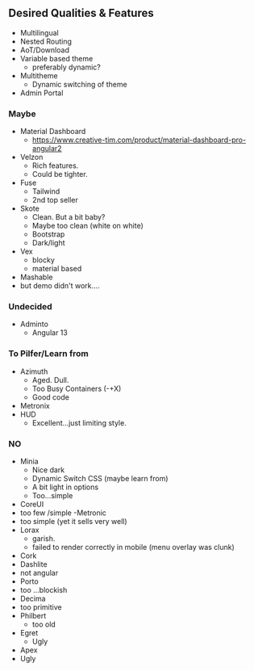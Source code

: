 

## Desired Qualities & Features
- Multilingual
- Nested Routing
- AoT/Download
- Variable based theme
  - preferably dynamic?
- Multitheme
  - Dynamic switching of theme
- Admin Portal



### Maybe
- Material Dashboard
  - https://www.creative-tim.com/product/material-dashboard-pro-angular2
- Velzon
  - Rich features.
  - Could be tighter.
- Fuse
  - Tailwind
  - 2nd top seller
- Skote
  - Clean. But a bit baby?
  - Maybe too clean (white on white)
  - Bootstrap
  - Dark/light
- Vex
  - blocky
  - material based
- Mashable
 - but demo didn't work....

### Undecided
- Adminto
  - Angular 13



### To Pilfer/Learn from
- Azimuth
  - Aged. Dull.
  - Too Busy Containers (-+X)
  - Good code
- Metronix
- HUD
  - Excellent...just limiting style.

### NO
- Minia
  - Nice dark
  - Dynamic Switch CSS (maybe learn from)
  - A bit light in options
  - Too...simple
- CoreUI
 - too few /simple
-Metronic 
 - too simple (yet it sells very well)
- Lorax
  - garish.
  - failed to render correctly in mobile (menu overlay was clunk)
- Cork
- Dashlite
 - not angular
- Porto
 - too ...blockish
- Decima
 - too primitive
- Philbert
  - too old
- Egret
  - Ugly
- Apex
 - Ugly

